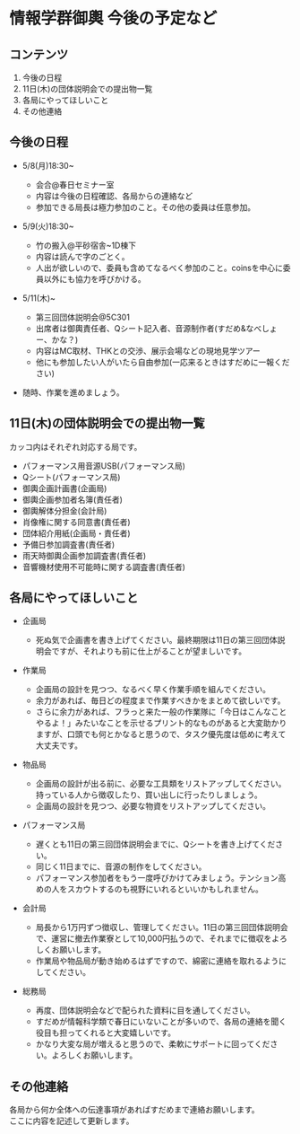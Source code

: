 # 情報学群御輿 今後の予定など

## コンテンツ
1. 今後の日程
1. 11日(木)の団体説明会での提出物一覧
1. 各局にやってほしいこと
1. その他連絡

## 今後の日程
* 5/8(月)18:30~
  * 会合@春日セミナー室
  * 内容は今後の日程確認、各局からの連絡など
  * 参加できる局長は極力参加のこと。その他の委員は任意参加。


* 5/9(火)18:30~
  * 竹の搬入@平砂宿舎~1D棟下
  * 内容は読んで字のごとく。
  * 人出が欲しいので、委員も含めてなるべく参加のこと。coinsを中心に委員以外にも協力を呼びかける。


* 5/11(木)~
  * 第三回団体説明会@5C301
  * 出席者は御輿責任者、Qシート記入者、音源制作者(すだめ&なべしょー、かな？)
  * 内容はMC取材、THKとの交渉、展示会場などの現地見学ツアー
  * 他にも参加したい人がいたら自由参加(一応来るときはすだめに一報ください)


* 随時、作業を進めましょう。


## 11日(木)の団体説明会での提出物一覧
カッコ内はそれぞれ対応する局です。

* パフォーマンス用音源USB(パフォーマンス局)
* Qシート(パフォーマンス局)
* 御輿企画計画書(企画局)
* 御輿企画参加者名簿(責任者)
* 御輿解体分担金(会計局)
* 肖像権に関する同意書(責任者)
* 団体紹介用紙(企画局・責任者)
* 予備日参加調査書(責任者)
* 雨天時御輿企画参加調査書(責任者)
* 音響機材使用不可能時に関する調査書(責任者)


## 各局にやってほしいこと
* 企画局
  * 死ぬ気で企画書を書き上げてください。最終期限は11日の第三回団体説明会ですが、それよりも前に仕上がることが望ましいです。


* 作業局
  * 企画局の設計を見つつ、なるべく早く作業手順を組んでください。
  * 余力があれば、毎日どの程度まで作業すべきかをまとめて欲しいです。
  * さらに余力があれば、フラっと来た一般の作業隊に「今日はこんなことやるよ！」みたいなことを示せるプリント的なものがあると大変助かりますが、口頭でも何とかなると思うので、タスク優先度は低めに考えて大丈夫です。


* 物品局
  * 企画局の設計が出る前に、必要な工具類をリストアップしてください。持っている人から徴収したり、買い出しに行ったりしましょう。
  * 企画局の設計を見つつ、必要な物資をリストアップしてください。


* パフォーマンス局
  * 遅くとも11日の第三回団体説明会までに、Qシートを書き上げてください。
  * 同じく11日までに、音源の制作をしてください。
  * パフォーマンス参加者をもう一度呼びかけてみましょう。テンション高めの人をスカウトするのも視野にいれるといいかもしれません。


* 会計局
  * 局長から1万円ずつ徴収し、管理してください。11日の第三回団体説明会で、運営に撤去作業寮として10,000円払うので、それまでに徴収をよろしくお願いします。
  * 作業局や物品局が動き始めるはずですので、綿密に連絡を取れるようにしてください。


* 総務局
  * 再度、団体説明会などで配られた資料に目を通してください。
  * すだめが情報科学類で春日にいないことが多いので、各局の連絡を聞く役目も担ってくれると大変嬉しいです。
  * かなり大変な局が増えると思うので、柔軟にサポートに回ってください。よろしくお願いします。


## その他連絡

各局から何か全体への伝達事項があればすだめまで連絡お願いします。  
ここに内容を記述して更新します。
